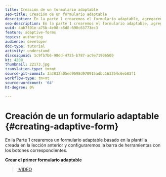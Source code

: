 ```yaml
---
title: Creación de un formulario adaptable
seo-title: Creación de un formulario adaptable
description: En la parte 1 crearemos el formulario adaptable, agregaremos y configuraremos la barra de herramientas con los botones correspondientes.
seo-description: En la parte 1 crearemos el formulario adaptable, agregaremos y configuraremos la barra de herramientas con los botones correspondientes.
uuid: 4ab7f01e-a75b-4e08-a5d8-690c63773ec3
feature: adaptive-forms
topics: authoring
audience: developer
doc-type: tutorial
activity: understand
discoiquuid: 1c9fb7b6-98dd-4725-b787-ac9e71906500
kt: 4208
thumbnail: 22173.jpg
translation-type: tm+mt
source-git-commit: 3a3832a05ed9598d970915adbc163254c6eb83f1
workflow-type: tm+mt
source-wordcount: '64'
ht-degree: 0%

---
```



# Creación de un formulario adaptable {#creating-adaptive-form}

En la Parte 1 crearemos un formulario adaptable basado en la plantilla creada en la lección anterior y configuraremos la barra de herramientas con los botones correspondientes.

**Crear el primer formulario adaptable**

>[!VIDEO](https://video.tv.adobe.com/v/22173/quality=9)
